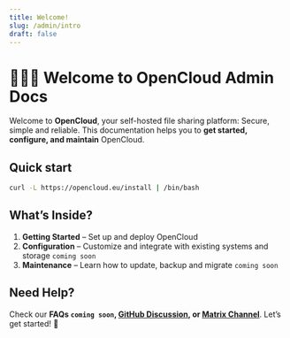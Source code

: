 ```yaml
---
title: Welcome!
slug: /admin/intro
draft: false
---
```


# 🙋🏻‍♀️ Welcome to OpenCloud Admin Docs

Welcome to **OpenCloud**, your self-hosted file sharing platform: Secure, simple and reliable. This documentation helps you to **get started, configure, and maintain** OpenCloud.  

## Quick start
```bash
curl -L https://opencloud.eu/install | /bin/bash
```


## What’s Inside?  
1. **Getting Started** – Set up and deploy OpenCloud  
2. **Configuration** – Customize and integrate with existing systems and storage `coming soon`
3. **Maintenance** – Learn how to update, backup and migrate `coming soon`

## Need Help?  
Check our **FAQs `coming soon`, [GitHub Discussion](https://github.com/orgs/opencloud-eu/discussions), or [Matrix Channel](https://matrix.to/#/#opencloud:matrix.org)**. Let’s get started! 🚀  

